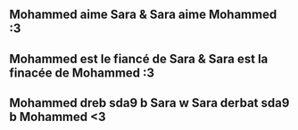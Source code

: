 ## Mohammed aime Sara & Sara aime Mohammed :3
## Mohammed est le fiancé de Sara & Sara est la finacée de Mohammed :3
## Mohammed dreb sda9 b Sara w Sara derbat sda9 b Mohammed <3

